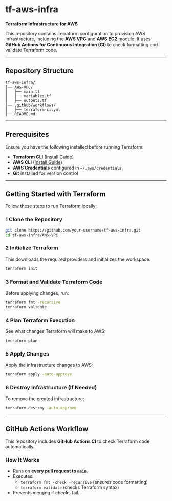 #  tf-aws-infra
**Terraform Infrastructure for AWS**  

This repository contains Terraform configuration to provision AWS infrastructure, including the **AWS VPC** and **AWS EC2** module. It uses **GitHub Actions for Continuous Integration (CI)** to check formatting and validate Terraform code.

---

## Repository Structure
```
tf-aws-infra/
│── AWS-VPC/
│   ├── main.tf
│   ├── variables.tf
│   ├── outputs.tf
│── .github/workflows/
│   ├── terraform-ci.yml
│── README.md
```

---

## Prerequisites
Ensure you have the following installed before running Terraform:
- **Terraform CLI** ([Install Guide](https://developer.hashicorp.com/terraform/tutorials/aws-get-started/install-cli))
- **AWS CLI** ([Install Guide](https://docs.aws.amazon.com/cli/latest/userguide/install-cliv2.html))
- **AWS Credentials** configured in `~/.aws/credentials`
- **Git** installed for version control

---

## Getting Started with Terraform
Follow these steps to run Terraform locally:

### 1️ Clone the Repository
```bash
git clone https://github.com/your-username/tf-aws-infra.git
cd tf-aws-infra/AWS-VPC
```

### 2️ Initialize Terraform
This downloads the required providers and initializes the workspace.
```bash
terraform init
```

### 3️ Format and Validate Terraform Code
Before applying changes, run:
```bash
terraform fmt -recursive
terraform validate
```

### 4️ Plan Terraform Execution
See what changes Terraform will make to AWS:
```bash
terraform plan
```

### 5️ Apply Changes
Apply the infrastructure changes to AWS:
```bash
terraform apply -auto-approve
```

### 6️ Destroy Infrastructure (If Needed)
To remove the created infrastructure:
```bash
terraform destroy -auto-approve
```

---

## GitHub Actions Workflow
This repository includes **GitHub Actions CI** to check Terraform code automatically.

### How It Works
- Runs on **every pull request to `main`**.
- Executes:
  - `terraform fmt -check -recursive` (ensures code formatting)
  - `terraform validate` (checks Terraform syntax)
- Prevents merging if checks fail.